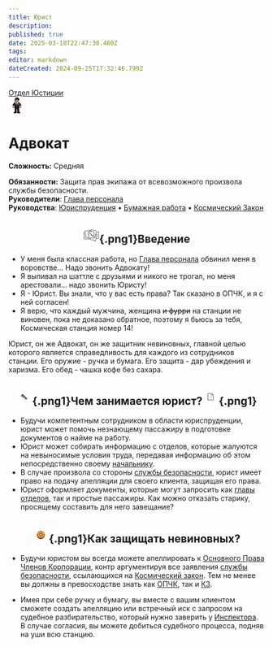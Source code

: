 ```yaml
---
title: Юрист
description: 
published: true
date: 2025-03-18T22:47:30.460Z
tags: 
editor: markdown
dateCreated: 2024-09-25T17:32:46.799Z
---
```


<div style="display: flex; justify-content: center;">
<div class="roles-passport just">
  <div class="title just"><a href="/roles/justicedepartment">Отдел Юстиции</a></div>
  <div>
    <div><div><img src="/roles/lawyer.png"></div></div>
  <div><div>
    <h1>Адвокат</h1>
    <p><strong>Сложность:</strong> Средняя</p>
    <strong>Обязанности:</strong> Защита прав экипажа от всевозможного произвола службы безопасности.<br>
    <b>Руководители</b>: <a href="/roles/headofpersonnel">Глава персонала</a><br>
    <b>Руководства</b>: <a href="/guides/jurisprudence">Юриспруденция</a> • <a href="/guides/bureaucracy">Бумажная работа</a> • <a href="/spacelaw">Космический Закон</a>
  </div></div>
  </div>
</div>
</div>

## <center>![](/roles/justice/32pxdoc.png){.png1}<span class="up">Введение</span><center>

- У меня была классная работа, но [Глава персонала](/roles/headofpersonnel) обвинил меня в воровстве... Надо звонить Адвокату! 
- Я выпивал на шаттле с друзьями и никого не трогал, но меня арестовали... надо звонить Юристу! 
- Я - Юрист. Вы знали, что у вас есть права? Так сказано в ОПЧК, и я с ней согласен! 
- Я верю, что каждый мужчина, женщина ~~и фурри~~ на станции не виновен, пока не доказано обратное, поэтому я бьюсь за тебя, Космическая станция номер 14!

Юрист, он же Адвокат, он же защитник невиновных, главной целью которого является справедливость для каждого из сотрудников станции. Его оружие - ручка и бумага. Его защита - дар убеждения и харизма. Его обед - чашка кофе без сахара.

## <center>![](/roles/justice/pen.png){.png1}<span class="up">Чем занимается юрист?</span>![](/roles/justice/paper_words.png){.png1}

- Будучи компетентным сотрудником в области юриспруденции, юрист может помочь незнающему пассажиру в подготовке документов о найме на работу.
- Юрист может собирать информацию с отделов, которые жалуются на невыносимые условия труда, передавая информацию об этом непосредственно своему <a href="/roles/chief_justice" title="Инспектор">начальнику</a>.
- В случае произвола со стороны <a href="/roles/securityservicedepartment" >службы безопасности</a>, юрист имеет право на подачу апелляции для своего клиента, защищая его права.
- Юрист оформляет документы, которые могут запросить как [главы отделов](/roles/command), так и простые пассажиры. Как можно отказать старику, просящему составить для него завещание?

## <center>![](/roles/justice/lawyer.png){.png1}<span class="up">Как защищать невиновных?</span>

- Будучи юристом вы всегда можете апеллировать к [Основного Права Членов Корпорации](/guides/jurisprudence), контр аргументируя все заявления [службы безопасности](/roles/securityservicedepartment), ссылающихся на [Космический закон](/ru/spacelaw). Тем не менее вы должны в превосходстве знать как [ОПЧК](/guides/jurisprudence), так и [КЗ](/ru/spacelaw).

- Имея при себе ручку и бумагу, вы вместе с вашим клиентом сможете создать апелляцию или встречный иск с запросом на судебное разбирательство, который нужно заверить у [Инспектора](/roles/inspector). В случае согласия, вы можете добиться судебного процесса, подняв на уши всю станцию.

<div class="table"></div>